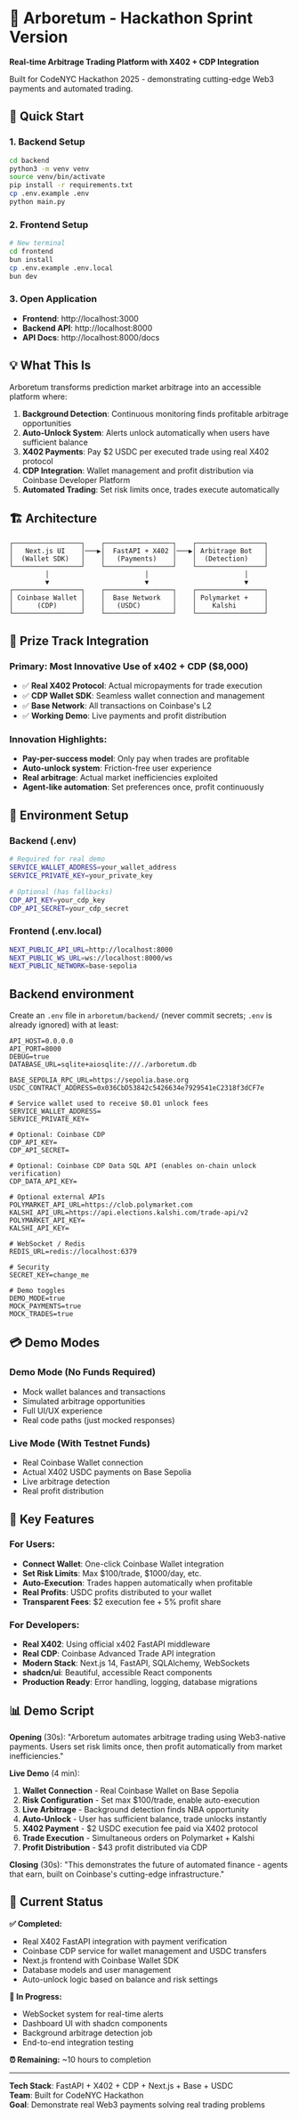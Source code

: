 # 🌳 Arboretum - Hackathon Sprint Version

**Real-time Arbitrage Trading Platform with X402 + CDP Integration**

Built for CodeNYC Hackathon 2025 - demonstrating cutting-edge Web3 payments and automated trading.

## 🚀 Quick Start

### 1. Backend Setup
```bash
cd backend
python3 -m venv venv
source venv/bin/activate
pip install -r requirements.txt
cp .env.example .env
python main.py
```

### 2. Frontend Setup  
```bash
# New terminal
cd frontend
bun install
cp .env.example .env.local
bun dev
```

### 3. Open Application
- **Frontend**: http://localhost:3000
- **Backend API**: http://localhost:8000
- **API Docs**: http://localhost:8000/docs

## 💡 What This Is

Arboretum transforms prediction market arbitrage into an accessible platform where:

1. **Background Detection**: Continuous monitoring finds profitable arbitrage opportunities
2. **Auto-Unlock System**: Alerts unlock automatically when users have sufficient balance
3. **X402 Payments**: Pay $2 USDC per executed trade using real X402 protocol
4. **CDP Integration**: Wallet management and profit distribution via Coinbase Developer Platform
5. **Automated Trading**: Set risk limits once, trades execute automatically

## 🏗️ Architecture

```
┌─────────────────┐    ┌─────────────────┐    ┌─────────────────┐
│   Next.js UI    │───▶│  FastAPI + X402 │───▶│ Arbitrage Bot   │
│  (Wallet SDK)   │    │   (Payments)    │    │  (Detection)    │
└─────────────────┘    └─────────────────┘    └─────────────────┘
         │                        │                        │
         ▼                        ▼                        ▼
┌─────────────────┐    ┌─────────────────┐    ┌─────────────────┐
│ Coinbase Wallet │    │  Base Network   │    │ Polymarket +    │
│      (CDP)      │    │   (USDC)        │    │    Kalshi       │
└─────────────────┘    └─────────────────┘    └─────────────────┘
```

## 🎯 Prize Track Integration

### Primary: Most Innovative Use of x402 + CDP ($8,000)
- ✅ **Real X402 Protocol**: Actual micropayments for trade execution
- ✅ **CDP Wallet SDK**: Seamless wallet connection and management  
- ✅ **Base Network**: All transactions on Coinbase's L2
- ✅ **Working Demo**: Live payments and profit distribution

### Innovation Highlights:
- **Pay-per-success model**: Only pay when trades are profitable
- **Auto-unlock system**: Friction-free user experience
- **Real arbitrage**: Actual market inefficiencies exploited
- **Agent-like automation**: Set preferences once, profit continuously

## 🔧 Environment Setup

### Backend (.env)
```bash
# Required for real demo
SERVICE_WALLET_ADDRESS=your_wallet_address
SERVICE_PRIVATE_KEY=your_private_key

# Optional (has fallbacks)
CDP_API_KEY=your_cdp_key
CDP_API_SECRET=your_cdp_secret
```

### Frontend (.env.local)  
```bash
NEXT_PUBLIC_API_URL=http://localhost:8000
NEXT_PUBLIC_WS_URL=ws://localhost:8000/ws
NEXT_PUBLIC_NETWORK=base-sepolia
```

## Backend environment

Create an `.env` file in `arboretum/backend/` (never commit secrets; `.env` is already ignored) with at least:

```
API_HOST=0.0.0.0
API_PORT=8000
DEBUG=true
DATABASE_URL=sqlite+aiosqlite:///./arboretum.db

BASE_SEPOLIA_RPC_URL=https://sepolia.base.org
USDC_CONTRACT_ADDRESS=0x036CbD53842c5426634e7929541eC2318f3dCF7e

# Service wallet used to receive $0.01 unlock fees
SERVICE_WALLET_ADDRESS=
SERVICE_PRIVATE_KEY=

# Optional: Coinbase CDP
CDP_API_KEY=
CDP_API_SECRET=

# Optional: Coinbase CDP Data SQL API (enables on-chain unlock verification)
CDP_DATA_API_KEY=

# Optional external APIs
POLYMARKET_API_URL=https://clob.polymarket.com
KALSHI_API_URL=https://api.elections.kalshi.com/trade-api/v2
POLYMARKET_API_KEY=
KALSHI_API_KEY=

# WebSocket / Redis
REDIS_URL=redis://localhost:6379

# Security
SECRET_KEY=change_me

# Demo toggles
DEMO_MODE=true
MOCK_PAYMENTS=true
MOCK_TRADES=true
```

## 💳 Demo Modes

### Demo Mode (No Funds Required)
- Mock wallet balances and transactions
- Simulated arbitrage opportunities
- Full UI/UX experience
- Real code paths (just mocked responses)

### Live Mode (With Testnet Funds)
- Real Coinbase Wallet connection
- Actual X402 USDC payments on Base Sepolia
- Live arbitrage detection
- Real profit distribution

## 🧪 Key Features

### For Users:
- **Connect Wallet**: One-click Coinbase Wallet integration
- **Set Risk Limits**: Max $100/trade, $1000/day, etc.
- **Auto-Execution**: Trades happen automatically when profitable
- **Real Profits**: USDC profits distributed to your wallet
- **Transparent Fees**: $2 execution fee + 5% profit share

### For Developers:
- **Real X402**: Using official x402 FastAPI middleware
- **Real CDP**: Coinbase Advanced Trade API integration
- **Modern Stack**: Next.js 14, FastAPI, SQLAlchemy, WebSockets
- **shadcn/ui**: Beautiful, accessible React components
- **Production Ready**: Error handling, logging, database migrations

## 📊 Demo Script

**Opening** (30s):
"Arboretum automates arbitrage trading using Web3-native payments. Users set risk limits once, then profit automatically from market inefficiencies."

**Live Demo** (4 min):
1. **Wallet Connection** - Real Coinbase Wallet on Base Sepolia
2. **Risk Configuration** - Set max $100/trade, enable auto-execution
3. **Live Arbitrage** - Background detection finds NBA opportunity
4. **Auto-Unlock** - User has sufficient balance, trade unlocks instantly  
5. **X402 Payment** - $2 USDC execution fee paid via X402 protocol
6. **Trade Execution** - Simultaneous orders on Polymarket + Kalshi
7. **Profit Distribution** - $43 profit distributed via CDP

**Closing** (30s):
"This demonstrates the future of automated finance - agents that earn, built on Coinbase's cutting-edge infrastructure."

## 🚀 Current Status

**✅ Completed:**
- Real X402 FastAPI integration with payment verification
- Coinbase CDP service for wallet management and USDC transfers
- Next.js frontend with Coinbase Wallet SDK
- Database models and user management
- Auto-unlock logic based on balance and risk settings

**🔄 In Progress:**
- WebSocket system for real-time alerts
- Dashboard UI with shadcn components  
- Background arbitrage detection job
- End-to-end integration testing

**⏰ Remaining:** ~10 hours to completion

---

**Tech Stack**: FastAPI + X402 + CDP + Next.js + Base + USDC  
**Team**: Built for CodeNYC Hackathon  
**Goal**: Demonstrate real Web3 payments solving real trading problems